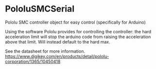 # PololuSMCSerial
Pololu SMC controller object for easy control (specifically for Arduino)

Using the software Pololu provides for controlling the controller:
the hard acceleration limit will stop the arduino code from raising
the acceleration above that limit. Will instead default to the hard max.

See the datasheet for more information.
https://www.digikey.com/en/products/detail/pololu-corporation/1365/10450418
